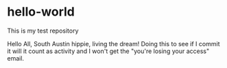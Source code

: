 # hello-world
This is my test repository

Hello All, South Austin hippie, living the dream!
Doing this to see if I commit it will it count as activity and I won't get the "you're losing your access" email.
